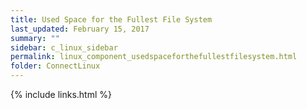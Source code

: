 ```yaml
---
title: Used Space for the Fullest File System
last_updated: February 15, 2017
summary: ""
sidebar: c_linux_sidebar
permalink: linux_component_usedspaceforthefullestfilesystem.html
folder: ConnectLinux
---
```



{% include links.html %}

